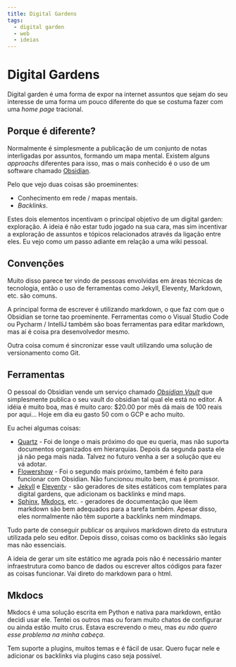 ```yaml
---
title: Digital Gardens
tags:
  - digital garden
  - web
  - ideias
---
```


# Digital Gardens

Digital garden é uma forma de expor na internet assuntos que sejam do seu interesse de uma forma um pouco diferente do que se costuma fazer com uma _home page_ tracional. 

## Porque é diferente?

Normalmente é simplesmente a publicação de um conjunto de notas interligadas por assuntos, formando um mapa mental. Existem alguns _approachs_ diferentes para isso, mas o mais conhecido é o uso de um software chamado [Obsidian](https://obsidian.md).

Pelo que vejo duas coisas são proeminentes:
- Conhecimento em rede / mapas mentais.
- _Backlinks_.

Estes dois elementos incentivam o principal objetivo de um digital garden: exploração. A ideia é não estar tudo jogado na sua cara, mas sim incentivar a exploração de assuntos e tópicos relacionados através da ligação entre eles. Eu vejo como um passo adiante em relação a uma wiki pessoal.

## Convenções

Muito disso parece ter vindo de pessoas envolvidas em áreas técnicas de tecnologia, então o uso de ferramentas como Jekyll, Eleventy, Markdown, etc. são comuns.

A principal forma de escrever é utilizando markdown, o que faz com que o Obsidian se torne tao proeminente. Ferramentas como o Visual Studio Code ou Pycharm / IntelliJ também são boas ferramentas para editar markdown, mas aí é coisa pra desenvolvedor mesmo.

Outra coisa comum é sincronizar esse vault utilizando uma solução de versionamento como Git.

## Ferramentas

O pessoal do Obsidian vende um serviço chamado _[Obsidian Vault](https://obsidian.md/publish)_ que simplesmente publica o seu vault do obsidian tal qual ele está no editor. A idéia é muito boa, mas é muito caro: $20.00 por mês dá mais de 100 reais por aqui... Hoje em dia eu gasto 50 com o GCP e acho muito.

Eu achei algumas coisas:
- [Quartz]() - Foi de longe o mais próximo do que eu queria, mas não suporta documentos organizados em hierarquias. Depois da segunda pasta ele já não pega mais nada. Talvez no futuro venha a ser a solução que eu vá adotar.
- [Flowershow](https://flowershow.app/) - Foi o segundo mais próximo, também é feito para funcionar com Obsidian. Não funcionou muito bem, mas é promissor.
- [Jekyll](https://jekyllrb.com/) e [Eleventy](https://www.11ty.dev/) - são geradores de sites estáticos com templates para digital gardens, que adicionam os backlinks e mind maps.
- [Sphinx](https://www.sphinx-doc.org/en/master/), [Mkdocs](https://www.mkdocs.org/), etc. - geradores de documentação que lêem markdown são bem adequados para a tarefa também. Apesar disso, eles normalmente não têm suporte a backlinks nem mindmaps.

Tudo parte de conseguir publicar os arquivos markdown direto da estrutura utilizada pelo seu editor. Depois disso, coisas como os backlinks são legais mas não essenciais.

A ideia de gerar um site estático me agrada pois não é necessário manter infraestrutura como banco de dados ou escrever altos códigos para fazer as coisas funcionar. Vai direto do markdown para o html.

## Mkdocs

Mkdocs é uma solução escrita em Python e nativa para markdown, então decidi usar ele. Tentei os outros mas ou foram muito chatos de configurar ou ainda estão muito crus. Estava escrevendo o meu, mas _eu não quero esse problema na minha cabeça_.

Tem suporte a plugins, muitos temas e é fácil de usar. Quero fuçar nele e adicionar os backlinks via plugins caso seja possível.